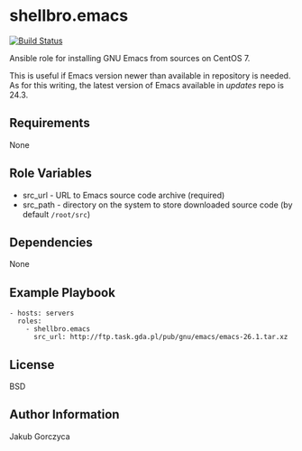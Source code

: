 shellbro.emacs
==============

[![Build Status](https://travis-ci.org/shellbro/ansible-role-emacs.svg?branch=master)](https://travis-ci.org/shellbro/ansible-role-emacs)

Ansible role for installing GNU Emacs from sources on CentOS 7.

This is useful if Emacs version newer than available in repository is needed. As
for this writing, the latest version of Emacs available in *updates* repo is
24.3.

Requirements
------------

None

Role Variables
--------------

* src_url - URL to Emacs source code archive (required)
* src_path - directory on the system to store downloaded source code (by default
`/root/src`)

Dependencies
------------

None

Example Playbook
----------------

    - hosts: servers
      roles:
        - shellbro.emacs
          src_url: http://ftp.task.gda.pl/pub/gnu/emacs/emacs-26.1.tar.xz

License
-------

BSD

Author Information
------------------

Jakub Gorczyca
